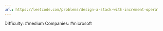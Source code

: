 ```yaml
---
url: https://leetcode.com/problems/design-a-stack-with-increment-operation
---
```


Difficulty: #medium
Companies: #microsoft